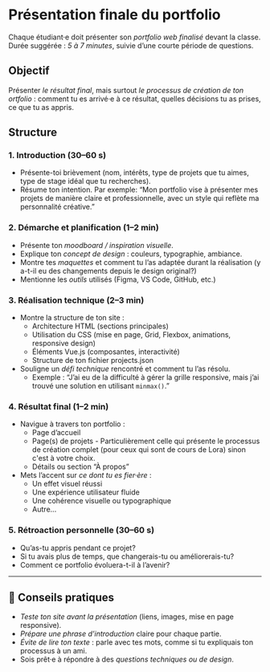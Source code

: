 # Présentation finale du portfolio

Chaque étudiant·e doit présenter son *portfolio web finalisé* devant la classe.  
Durée suggérée : *5 à 7 minutes*, suivie d’une courte période de questions.

## Objectif

Présenter *le résultat final*, mais surtout *le processus de création de ton ortfolio* : comment tu es arrivé·e à ce résultat, quelles décisions tu as prises, ce que tu as appris.


## Structure

### 1. Introduction (30–60 s)

- Présente-toi brièvement (nom, intérêts, type de projets que tu aimes, type de stage idéal que tu recherches).
- Résume ton intention. Par exemple: “Mon portfolio vise à présenter mes projets de manière claire et professionnelle, avec un style qui reflète ma personnalité créative.”

### 2. Démarche et planification (1–2 min)

- Présente ton *moodboard / inspiration visuelle*.
- Explique ton *concept de design* : couleurs, typographie, ambiance.
- Montre tes *maquettes* et comment tu l’as adaptée durant la réalisation (y a-t-il eu des changements depuis le design original?)
- Mentionne les *outils* utilisés (Figma, VS Code, GitHub, etc.)

### 3. Réalisation technique (2–3 min)

- Montre la structure de ton site :
  - Architecture HTML (sections principales)
  - Utilisation du CSS (mise en page, Grid, Flexbox, animations, responsive design)
  - Éléments Vue.js (composantes, interactivité)
  - Structure de ton fichier projects.json
- Souligne un *défi technique* rencontré et comment tu l’as résolu.
  - Exemple : “J’ai eu de la difficulté à gérer la grille responsive, mais j’ai trouvé une solution en utilisant `minmax()`.”

### 4. Résultat final (1–2 min)

- Navigue à travers ton portfolio :
  - Page d’accueil
  - Page(s) de projets - Particulièrement celle qui présente le processus de création complet (pour ceux qui sont de cours de Lora) sinon c'est à votre choix.
  - Détails ou section “À propos”
- Mets l’accent sur *ce dont tu es fier·ère* :
  - Un effet visuel réussi
  - Une expérience utilisateur fluide
  - Une cohérence visuelle ou typographique
  - Autre...

### 5. Rétroaction personnelle (30–60 s)

- Qu’as-tu appris pendant ce projet?
- Si tu avais plus de temps, que changerais-tu ou améliorerais-tu?
- Comment ce portfolio évoluera-t-il à l’avenir?

---

## 💬 Conseils pratiques

- *Teste ton site avant la présentation* (liens, images, mise en page responsive).
- *Prépare une phrase d’introduction* claire pour chaque partie.
- *Évite de lire ton texte* : parle avec tes mots, comme si tu expliquais ton processus à un ami.
- Sois prêt·e à répondre à des *questions techniques ou de design*.
